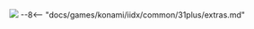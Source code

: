 <img class="header-logo" src="/img/konami/iidx/33_sparkleshower/logo.webp">
--8<-- "docs/games/konami/iidx/common/31plus/extras.md"